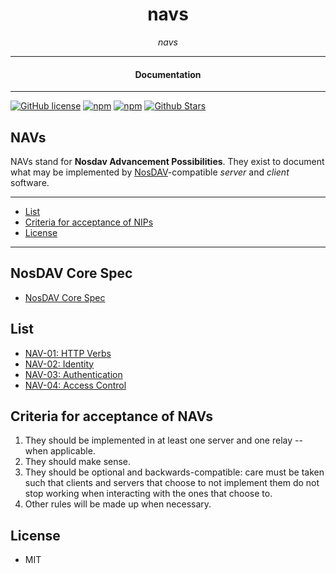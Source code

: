 

<div align="center">  
  <h1>navs</h1>
</div>

<div align="center">  
<i>navs</i>
</div>

---

<div align="center">
<h4>Documentation</h4>
</div>

---

[![GitHub license](https://img.shields.io/badge/license-MIT-blue.svg)](https://github.com/nosdav/navs/blob/gh-pages/LICENSE)
[![npm](https://img.shields.io/npm/v/nosdav-navs)](https://npmjs.com/package/nosdav-navs)
[![npm](https://img.shields.io/npm/dw/nosdav-navs.svg)](https://npmjs.com/package/nosdav-navs)
[![Github Stars](https://img.shields.io/github/stars/nosdav/navs.svg)](https://github.com/nosdav/navs/)

## NAVs

NAVs stand for **Nosdav Advancement Possibilities**.
They exist to document what may be implemented by [NosDAV](https://nosdav.com/)-compatible _server_ and _client_ software.

---

- [List](#list)
- [Criteria for acceptance of NIPs](#criteria-for-acceptance-of-navs)
- [License](#license)

---

## NosDAV Core Spec

- [NosDAV Core Spec](https://nosdav.com/spec/)


## List

- [NAV-01: HTTP Verbs](01.md)
- [NAV-02: Identity](02.md)
- [NAV-03: Authentication](03.md)
- [NAV-04: Access Control](04.md)

## Criteria for acceptance of NAVs

1. They should be implemented in at least one server and one relay -- when applicable.
2. They should make sense.
3. They should be optional and backwards-compatible: care must be taken such that clients and servers that choose to not implement them do not stop working when interacting with the ones that choose to.
4. Other rules will be made up when necessary.

## License

- MIT

